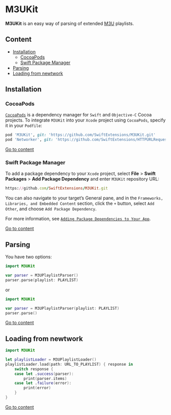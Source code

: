 # M3UKit

**M3UKit** is an easy way of parsing of extended [M3U](https://en.wikipedia.org/wiki/M3U) playlists.

## Content
- [Installation](#installation)
    - [CocoaPods](#cocoapods)
    - [Swift Package Manager](#swift-package-manager)
- [Parsing](#parsing)
- [Loading from newtwork](#loading-from-newtwork)

## Installation

### CocoaPods
[`CocoaPods`](https://cocoapods.org/) is a dependency manager for `Swift` and `Objective-C` Cocoa projects. To integrate `M3UKit` into your `Xcode` project using `CocoaPods`, specify it in your `Podfile`:
```ruby
pod 'M3UKit', git: 'https://github.com/SwiftExtensions/M3UKit.git'
pod 'Networker', git: 'https://github.com/SwiftExtensions/HTTPURLRequest.git'
```

[Go to content](#content)

### Swift Package Manager

To add a package dependency to your `Xcode` project, select **File** > **Swift Packages** > **Add Package Dependency** and enter `M3UKit` repository URL:
```ruby
https://github.com/SwiftExtensions/M3UKit.git
```
You can also navigate to your target’s General pane, and in the `Frameworks, Libraries, and Embedded Content` section, click the `+` button, select `Add Other`, and choose `Add Package Dependency`.

For more information, see [`Adding Package Dependencies to Your App`](https://developer.apple.com/documentation/xcode/adding_package_dependencies_to_your_app).

[Go to content](#content)

## Parsing

You have two options:
```swift
import M3UKit

var parser = M3UPlaylistParser()
parser.parse(playlist: PLAYLIST)
```
or
```swift
import M3UKit

var parser = M3UPlaylistParser(playlist: PLAYLIST)
parser.parse()
```
[Go to content](#content)

## Loading from newtwork

```swift
import M3UKit

let playlistLoader = M3UPlaylistLoader()
playlistLoader.load(path: URL_TO_PLAYLIST) { response in
    switch response {
    case let .success(parser):
        print(parser.items)
    case let .failure(error):
        print(error)
    }
}
```

[Go to content](#content)